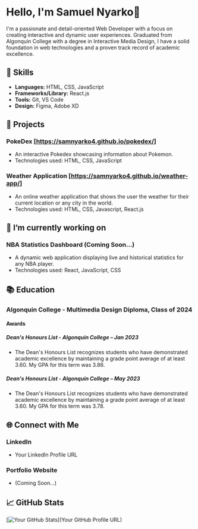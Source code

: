 
# Hello, I'm Samuel Nyarko👋

I'm a passionate and detail-oriented Web Developer with a focus on creating interactive and dynamic user experiences. Graduated from Algonquin College with a degree in Interactive Media Design, I have a solid foundation in web technologies and a proven track record of academic excellence.

## 🔧 Skills

- **Languages:** HTML, CSS, JavaScript
- **Frameworks/Library:** React.js
- **Tools:** Git, VS Code
- **Design:** Figma, Adobe XD

## 🚀 Projects

### PokeDex [https://samnyarko4.github.io/pokedex/]
- An interactive Pokedex showcasing information about Pokemon.
- Technologies used: HTML, CSS, JavaScript

### Weather Application [https://samnyarko4.github.io/weather-app/]
- An online weather application that shows the user the weather for their current location or any city in the world.
- Technologies used: HTML, CSS, Javascript, React.js

## 🔭 I’m currently working on

  ### NBA Statistics Dashboard (Coming Soon...)
- A dynamic web application displaying live and historical statistics for any NBA player.
- Technologies used: React, JavaScript, CSS

## 📚 Education

### Algonquin College - Multimedia Design Diploma, Class of 2024 
#### Awards
  ##### Dean's Honours List - Algonquin College – Jan 2023 
  - The Dean's Honours List recognizes students who have demonstrated academic excellence by maintaining a grade point average of at least 3.60. My GPA for this term was 3.86.

  ##### Dean's Honours List - Algonquin College – May 2023
  - The Dean's Honours List recognizes students who have demonstrated academic excellence by maintaining a grade point average of at least 3.60. My GPA for this term was 3.78.


## 🌐 Connect with Me

### LinkedIn
- Your LinkedIn Profile URL
### Portfolio Website
- (Coming Soon...)

## 📈 GitHub Stats

[![Your GitHub Stats](https://github-readme-stats.vercel.app/api?username=yourusername&show_icons=true&hide_title=true)](Your GitHub Profile URL)
<!--
- 🌱 I’m currently learning ...
- 📫 How to reach me: ...
- 😄 Pronouns: ...
- ⚡ Fun fact: ...
-->
